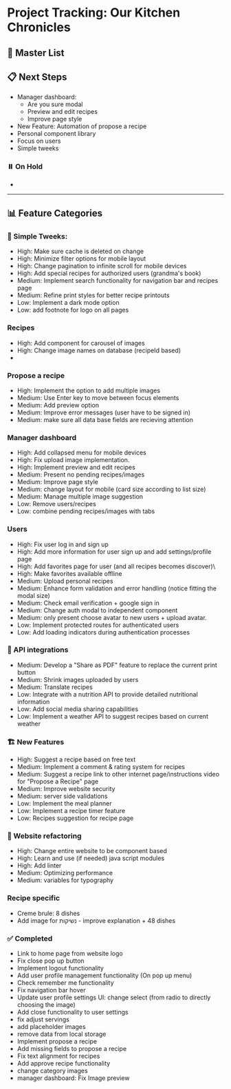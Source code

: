 # Project Tracking: Our Kitchen Chronicles

## 🚀 Master List

## 📋 Next Steps
- Manager dashboard:
  * Are you sure modal
  * Preview and edit recipes
  * Improve page style
- New Feature: Automation of propose a recipe
- Personal component library
- Focus on users
- Simple tweeks

### ⏸️ On Hold
- 

---

## 📊 Feature Categories

### 🎨 Simple Tweeks:
- High: Make sure cache is deleted on change
- High: Minimize filter options for mobile layout
- High: Change pagination to infinite scroll for mobile devices
- High: Add special recipes for authorized users (grandma's book)
- Medium: Implement search functionality for navigation bar and recipes page
- Medium: Refine print styles for better recipe printouts
- Low: Implement a dark mode option
- Low: add footnote for logo on all pages

### Recipes
- High: Add component for carousel of images
- High: Change image names on database (recipeId based)
- 

### Propose a recipe
- High: Implement the option to add multiple images
- Medium: Use Enter key to move between focus elements
- Medium: Add preview option
- Medium: Improve error messages (user have to be signed in)
- Medium: make sure all data base fields are recieving attention

### Manager dashboard
- High: Add collapsed menu for mobile devices
- High: Fix upload image implementation.
- High: Implement preview and edit recipes
- Medium: Present no pending recipes/images
- Medium: Improve page style
- Medium: change layout for mobile (card size according to list size)
- Medium: Manage multiple image suggestion
- Low: Remove users/recipes
- Low: combine pending recipes/images with tabs

### Users
- High: Fix user log in and sign up
- High: Add more information for user sign up and add settings/profile page
- High: Add favorites page for user (and all recipes becomes discover)\
- High: Make favorites available offline
- Medium: Upload personal recipes
- Medium: Enhance form validation and error handling (notice fitting the modal size)
- Medium: Check email verification + google sign in
- Medium: Change auth modal to independent component
- Medium: only present choose avatar to new users + upload avatar.
- Low: Implement protected routes for authenticated users
- Low: Add loading indicators during authentication processes

### 🔌 API integrations
- Medium: Develop a "Share as PDF" feature to replace the current print button
- Medium: Shrink images uploaded by users
- Medium: Translate recipes
- Low: Integrate with a nutrition API to provide detailed nutritional information
- Low: Add social media sharing capabilities
- Low: Implement a weather API to suggest recipes based on current weather

### 🏗️ New Features
- High: Suggest a recipe based on free text
- Medium: Implement a comment & rating system for recipes
- Medium: Suggest a recipe link to other internet page/instructions video for "Propose a Recipe" page
- Medium: Improve website security
- Medium: server side validations
- Low: Implement the meal planner
- Low: Implement a recipe timer feature
- Low: Recipes suggestion for recipe page

### 🔧 Website refactoring
- High: Change entire website to be component based
- High: Learn and use (if needed) java script modules
- High: Add linter
- Medium: Optimizing performance
- Medium: variables for typography

### Recipe specific
- Creme brule: 8 dishes
- Add image for נשיקות - improve explanation + 48 dishes


### ✅ Completed
- Link to home page from website logo
- Fix close pop up button
- Implement logout functionality
- Add user profile management functionality (On pop up menu)
- Check remember me functionality
- Fix navigation bar hover
- Update user profile settings UI: change select (from radio to directly choosing the image)
- Add close functionality to user settings
- fix adjust servings 
- add placeholder images
- remove data from local storage
- Implement propose a recipe
- Add missing fields to propose a recipe
- Fix text alignment for recipes
- Add approve recipe functionality
- change category images
- manager dashboard: Fix Image preview